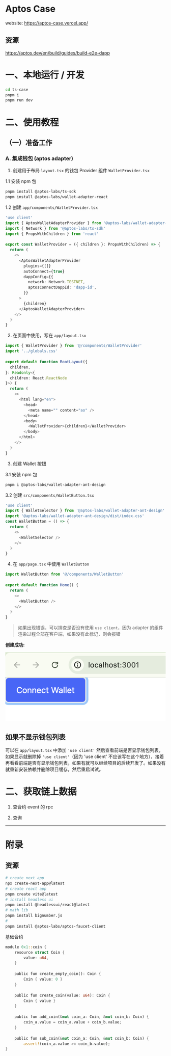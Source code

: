 # Aptos Case

website: https://aptos-case.vercel.app/

## 资源

https://aptos.dev/en/build/guides/build-e2e-dapp

# 一、本地运行 / 开发

```bash
cd ts-case
pnpm i
pnpm run dev
```

# 二、使用教程

## （一）准备工作

### A. 集成钱包 (aptos adapter)

1. 创建用于布局 `layout.tsx` 的钱包 Provider 组件 `WalletProvider.tsx`

1.1 安装 npm 包

```bash
pnpm install @aptos-labs/ts-sdk
pnpm install @aptos-labs/wallet-adapter-react
```

1.2 创建 `app/components/WalletProvider.tsx`

```ts
'use client'
import { AptosWalletAdapterProvider } from '@aptos-labs/wallet-adapter-react'
import { Network } from '@aptos-labs/ts-sdk'
import { PropsWithChildren } from 'react'

export const WalletProvider = ({ children }: PropsWithChildren) => {
  return (
    <>
      <AptosWalletAdapterProvider
        plugins={[]}
        autoConnect={true}
        dappConfig={{
          network: Network.TESTNET,
          aptosConnectDappId: 'dapp-id',
        }}
      >
        {children}
      </AptosWalletAdapterProvider>
    </>
  )
}
```

2. 在页面中使用，写在 `app/layout.tsx`

```ts
import { WalletProvider } from '@/components/WalletProvider'
import '../globals.css'

export default function RootLayout({
  children,
}: Readonly<{
  children: React.ReactNode
}>) {
  return (
    <>
      <html lang="en">
        <head>
          <meta name="" content="ao" />
        </head>
        <body>
          <WalletProvider>{children}</WalletProvider>
        </body>
      </html>
    </>
  )
}
```

3. 创建 Wallet 按钮

3.1 安装 npm 包

```bash
pnpm i @aptos-labs/wallet-adapter-ant-design
```

3.2 创建 `src/components/WalletButton.tsx`

```ts
'use client'
import { WalletSelector } from '@aptos-labs/wallet-adapter-ant-design'
import '@aptos-labs/wallet-adapter-ant-design/dist/index.css'
const WalletButton = () => {
  return (
    <>
      <WalletSelector />
    </>
  )
}
```

4. 在 `app/page.tsx` 中使用 `WalletButton`

```ts
import WalletButton from '@/components/WalletButton'

export default function Home() {
  return (
    <>
      <WalletButton />
    </>
  )
}
```

> 如果出现错误，可以排查是否没有使用 `use client`，因为 adapter 的组件渲染过程全部在客户端，如果没有此标记，则会报错

**创建成功:**

![alt text](doc/wallet_button.png)

## 如果不显示钱包列表

可以在 `app/layout.tsx` 中添加 `'use client'` 然后查看前端是否显示钱包列表，如果显示就删除掉 `'use client'`（因为 'use client' 不应该写在这个地方），接着再看看前端是否有显示钱包列表，如果有就可以继续项目的后续开发了。如果没有就重新安装依赖并删除项目缓存，然后重启试试。
# 二、获取链上数据

1. 查合约 event 的 rpc

2. 查询

---

# 附录

## 资源

```bash
# create next app
npx create-next-app@latest
# create react app
pnpm create vite@latest
# install headless ui
pnpm install @headlessui/react@latest
# math lib
pnpm install bignumber.js
#
pnpm install @aptos-labs/aptos-faucet-client

```

基础合约

```rust
module 0x1::coin {
    resource struct Coin {
        value: u64,
    }

    public fun create_empty_coin(): Coin {
        Coin { value: 0 }
    }

    public fun create_coin(value: u64): Coin {
        Coin { value }
    }

    public fun add_coin(&mut coin_a: Coin, &mut coin_b: Coin) {
        coin_a.value = coin_a.value + coin_b.value;
    }

    public fun sub_coin(&mut coin_a: Coin, &mut coin_b: Coin) {
        assert!(coin_a.value >= coin_b.value);
}
```
